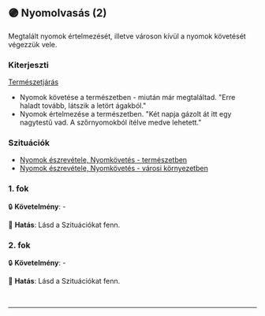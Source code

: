 ## 🟣 Nyomolvasás (2)

Megtalált nyomok értelmezését, illetve városon kívül a nyomok követését végezzük vele.

### Kiterjeszti

[Természetjárás](../kepzettsegek.szekunder/termeszetjaras.md)
- Nyomok követése a természetben - miután már megtaláltad. "Erre haladt tovább, látszik a letört ágakból."
- Nyomok értelmezése a természetben. "Két napja gázolt át itt egy nagytestű vad. A szőrnyomokból ítélve medve lehetett."

### Szituációk

- [Nyomok észrevétele, Nyomkövetés - természetben](../szituaciok/nyomok_nyomkovetes_termeszet.md)
- [Nyomok észrevétele, Nyomkövetés - városi környezetben](../szituaciok/nyomok_nyomkovetes_varos.md)

### 1. fok

🔒 **Követelmény**: -

🌟 **Hatás**: Lásd a Szituációkat fenn.

### 2. fok

🔒 **Követelmény**: -

🌟 **Hatás**: Lásd a Szituációkat fenn.

<br />

---
